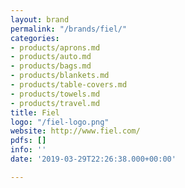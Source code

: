 ```yaml
---
layout: brand
permalink: "/brands/fiel/"
categories:
- products/aprons.md
- products/auto.md
- products/bags.md
- products/blankets.md
- products/table-covers.md
- products/towels.md
- products/travel.md
title: Fiel
logo: "/fiel-logo.png"
website: http://www.fiel.com/
pdfs: []
info: ''
date: '2019-03-29T22:26:38.000+00:00'

---
```

